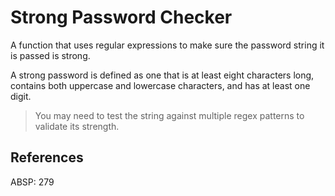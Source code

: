 # Strong Password Checker

A function that uses regular expressions to make sure the password string it is passed is strong. 

A strong password is defined as one that is at least eight characters long, contains both uppercase and lowercase characters, and has at least one digit. 

> You may need to test the string against multiple regex patterns to validate its strength.

## References

ABSP: 279

